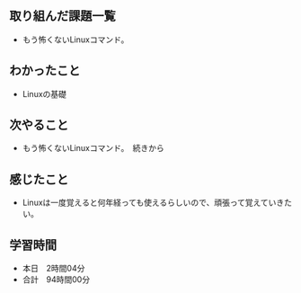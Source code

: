 ## 取り組んだ課題一覧
- もう怖くないLinuxコマンド。
## わかったこと
- Linuxの基礎
## 次やること
- もう怖くないLinuxコマンド。　続きから
## 感じたこと
- Linuxは一度覚えると何年経っても使えるらしいので、頑張って覚えていきたい。
## 学習時間
- 本日　2時間04分
- 合計　94時間00分
